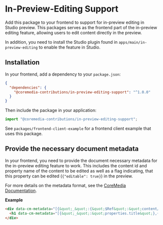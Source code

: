 # In-Preview-Editing Support

Add this package to your frontend to support for in-preview editing in Studio preview. This packages serves as the frontend part of the in-preview editing feature, allowing users to edit content directly in the preview.

In addition, you need to install the Studio plugin found in `apps/main/in-preview-editing` to enable the feature in Studio.

## Installation
In your frontend, add a dependency to your `package.json`:

```json
{
  "dependencies": {
    "@coremedia-contributions/in-preview-editing-support": "^1.0.0"
  }
}
```

Then include the package in your application:

```javascript
import "@coremedia-contributions/in-preview-editing-support";
```

See `packages/frontend-client-example` for a frontend client example that uses this package.

## Provide the necessary document metadata
In your frontend, you need to provide the document necessary metadata for the in-preview editing feature to work. This includes the content id and property name of the content to be edited as well as a flag indicating, that this property can be edited (`{"editable": true}`) in the preview.

For more details on the metadata format, see the [CoreMedia Documentation](https://documentation.coremedia.com/cmcc-12/artifacts/2412.0/webhelp/cae-developer-en/content/DocumentMetadata_FreeMarker.html).

**Example**
```html
<div data-cm-metadata="[{&quot;_&quot;:{&quot;$Ref&quot;:&quot;content/1234&quot;}}]">
  <h1 data-cm-metadata="[{&quot;_&quot;:&quot;properties.title&quot;},{&quot;editable&quot;:true}]">Editable Headline</h1>
</div>
```
